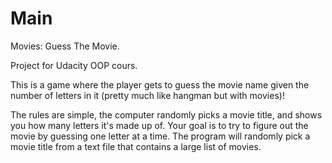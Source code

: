 # Main
Movies: Guess The Movie. 

Project for Udacity OOP cours.

This is a game where the player gets to guess the movie name given the number of letters in it (pretty much like hangman but with movies)!

The rules are simple, the computer randomly picks a movie title, and shows you how many letters it's made up of. 
Your goal is to try to figure out the movie by guessing one letter at a time.
The program will randomly pick a movie title from a text file that contains a large list of movies.
